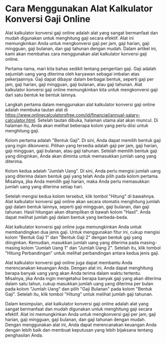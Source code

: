 Cara Menggunakan Alat Kalkulator Konversi Gaji Online
=====================================================

Alat kalkulator konversi gaji online adalah alat yang sangat bermanfaat dan mudah digunakan untuk menghitung gaji secara efektif. Alat ini memungkinkan Anda untuk mengkonversi gaji per jam, gaji harian, gaji mingguan, gaji bulanan, dan gaji tahunan dengan mudah. Dalam artikel ini, kami akan membahas cara menggunakan alat kalkulator konversi gaji online.

Pertama-tama, mari kita bahas sedikit tentang pengertian gaji. Gaji adalah sejumlah uang yang diterima oleh karyawan sebagai imbalan atas pekerjaannya. Gaji dapat dibayar dalam berbagai bentuk, seperti gaji per jam, gaji harian, gaji mingguan, gaji bulanan, atau gaji tahunan. Alat kalkulator konversi gaji online memungkinkan kita untuk mengkonversi gaji dari satu bentuk ke bentuk lainnya.

Langkah pertama dalam menggunakan alat kalkulator konversi gaji online adalah membuka tautan alat di <https://www.onlinecalculatorsfree.com/id/financial/annual-salary-calculator.html>. Setelah tautan dibuka, halaman utama alat akan muncul. Di halaman itu, Anda akan melihat beberapa kolom yang perlu diisi untuk menghitung gaji.

Kolom pertama adalah "Bentuk Gaji". Di sini, Anda dapat memilih bentuk gaji yang ingin dikonversi. Pilihan yang tersedia adalah gaji per jam, gaji harian, gaji mingguan, gaji bulanan, atau gaji tahunan. Setelah memilih bentuk gaji yang diinginkan, Anda akan diminta untuk memasukkan jumlah uang yang diterima.

Kolom kedua adalah "Jumlah Uang". Di sini, Anda perlu mengisi jumlah uang yang diterima dalam bentuk gaji yang telah Anda pilih pada kolom pertama. Misalnya, jika Anda memilih gaji harian, maka Anda perlu memasukkan jumlah uang yang diterima setiap hari.

Setelah mengisi kedua kolom tersebut, klik tombol "Hitung" di bawahnya. Alat kalkulator konversi gaji online akan secara otomatis menghitung jumlah gaji dalam bentuk lainnya, seperti gaji mingguan, gaji bulanan, dan gaji tahunan. Hasil hitungan akan ditampilkan di bawah kolom "Hasil". Anda dapat melihat jumlah gaji dalam bentuk yang berbeda-beda.

Alat kalkulator konversi gaji online juga memungkinkan Anda untuk membandingkan dua jenis gaji. Untuk menggunakan fitur ini, cukup mengisi kolom "Bentuk Gaji 1" dan "Bentuk Gaji 2" dengan bentuk gaji yang diinginkan. Kemudian, masukkan jumlah uang yang diterima pada masing-masing kolom "Jumlah Uang 1" dan "Jumlah Uang 2". Setelah itu, klik tombol "Hitung Perbandingan" untuk melihat perbandingan antara kedua jenis gaji.

Alat kalkulator konversi gaji online juga dapat membantu Anda merencanakan keuangan Anda. Dengan alat ini, Anda dapat menghitung berapa banyak uang yang akan Anda terima dalam waktu tertentu. Misalnya, jika Anda ingin mengetahui berapa banyak gaji yang akan diterima dalam satu tahun, cukup masukkan jumlah uang yang diterima per bulan pada kolom "Jumlah Uang" dan pilih "Gaji Bulanan" pada kolom "Bentuk Gaji". Setelah itu, klik tombol "Hitung" untuk melihat jumlah gaji tahunan.

Dalam kesimpulan, alat kalkulator konversi gaji online adalah alat yang sangat bermanfaat dan mudah digunakan untuk menghitung gaji secara efektif. Alat ini memungkinkan Anda untuk mengkonversi gaji per jam, gaji harian, gaji mingguan, gaji bulanan, dan gaji tahunan dengan mudah. Dengan menggunakan alat ini, Anda dapat merencanakan keuangan Anda dengan lebih baik dan membuat keputusan yang lebih bijaksana tentang penghasilan Anda.